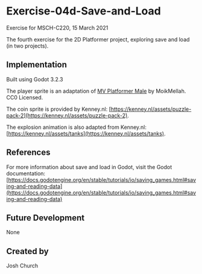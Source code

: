 # Exercise-04d-Save-and-Load
Exercise for MSCH-C220, 15 March 2021

The fourth exercise for the 2D Platformer project, exploring save and load (in two projects).

## Implementation
Built using Godot 3.2.3

The player sprite is an adaptation of [MV Platformer Male](https://opengameart.org/content/mv-platformer-male-32x64) by MoikMellah. CC0 Licensed.

The coin sprite is provided by Kenney.nl: [https://kenney.nl/assets/puzzle-pack-2](https://kenney.nl/assets/puzzle-pack-2).

The explosion animation is also adapted from Kenney.nl: [https://kenney.nl/assets/tanks](https://kenney.nl/assets/tanks).

## References
For more information about save and load in Godot, visit the Godot documentation: [https://docs.godotengine.org/en/stable/tutorials/io/saving_games.html#saving-and-reading-data](https://docs.godotengine.org/en/stable/tutorials/io/saving_games.html#saving-and-reading-data)

## Future Development
None

## Created by 
Josh Church
